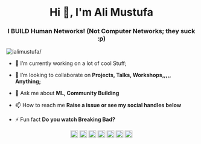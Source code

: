 <h1 align="center">Hi 👋, I'm Ali Mustufa</h1>
<h3 align="center">I BUILD Human Networks! (Not Computer Networks; they suck :p)</h3>
<p align="left"> <img src=https://komarev.com/ghpvc/?username=ialimustufa alt=ialimustufa/> </p>

- 🔭 I’m currently working on a lot of cool Stuff;

- 👯 I’m looking to collaborate on **Projects, Talks, Workshops,,,,, Anything;**

- 💬 Ask me about **ML, Community Building**

- 📫 How to reach me **Raise a issue or see my social handles below**

- ⚡ Fun fact **Do you watch Breaking Bad?**

<p align="center">
<a href=https://dev.to/ialimustufa target="blank"><img align="center" src=https://cdn.jsdelivr.net/npm/simple-icons@3.0.1/icons/dev-dot-to.svg alt="ialimustufa" height="20" width="20" /></a>
<a href=https://twitter.com/ialimustufa target="blank"><img align="center" src=https://cdn.jsdelivr.net/npm/simple-icons@3.0.1/icons/twitter.svg alt="ialimustufa" height="20" width="20" /></a>
<a href=https://linkedin.com/in/ialimustufa target="blank"><img align="center" src=https://cdn.jsdelivr.net/npm/simple-icons@3.0.1/icons/linkedin.svg alt="ialimustufa" height="20" width="20" /></a>
<a href=https://stackoverflow.com/ialimustufa target="blank"><img align="center" src=https://cdn.jsdelivr.net/npm/simple-icons@3.0.1/icons/stackoverflow.svg alt="ialimustufa" height="20" width="20" /></a>
<a href=https://kaggle.com/ialimustufa target="blank"><img align="center" src=https://cdn.jsdelivr.net/npm/simple-icons@3.0.1/icons/kaggle.svg alt="ialimustufa" height="20" width="20" /></a>
<a href=https://fb.com/ialimustufa target="blank"><img align="center" src=https://cdn.jsdelivr.net/npm/simple-icons@3.0.1/icons/facebook.svg alt="ialimustufa" height="20" width="20" /></a>
<a href=https://instagram.com/ialimustufa target="blank"><img align="center" src=https://cdn.jsdelivr.net/npm/simple-icons@3.0.1/icons/instagram.svg alt="ialimustufa" height="20" width="20" /></a>
</p>
